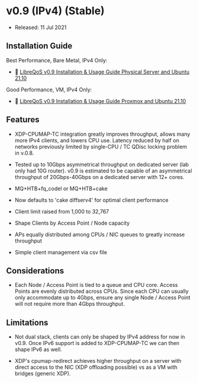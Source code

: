 # v0.9 (IPv4) (Stable)

- Released: 11 Jul 2021

## Installation Guide
Best Performance, Bare Metal, IPv4 Only:
- 📄 [LibreQoS v0.9 Installation & Usage Guide Physical Server and Ubuntu 21.10](https://github.com/rchac/LibreQoS/wiki/LibreQoS-v0.9-Installation-&-Usage-Guide----Physical-Server-and-Ubuntu-21.10)

Good Performance, VM,  IPv4 Only:
- 📄 [LibreQoS v0.9 Installation & Usage Guide Proxmox and Ubuntu 21.10](https://github.com/rchac/LibreQoS/wiki/LibreQoS-v0.9-Installation-&-Usage-Guide----Proxmox-and-Ubuntu-21.10)

## Features

- XDP-CPUMAP-TC integration greatly improves throughput, allows many more IPv4 clients, and lowers CPU use. Latency reduced by half on networks previously limited by single-CPU / TC QDisc locking problem in v.0.8.

- Tested up to 10Gbps asymmetrical throughput on dedicated server (lab only had 10G router). v0.9 is estimated to be capable of an asymmetrical throughput of 20Gbps-40Gbps on a dedicated server with 12+ cores.

- MQ+HTB+fq_codel or MQ+HTB+cake

- Now defaults to 'cake diffserv4' for optimal client performance

- Client limit raised from 1,000 to 32,767

- Shape Clients by Access Point / Node capacity

- APs equally distributed among CPUs / NIC queues to greatly increase throughput

- Simple client management via csv file

## Considerations

- Each Node / Access Point is tied to a queue and CPU core. Access Points are evenly distributed across CPUs. Since each CPU can usually only accommodate up to 4Gbps, ensure any single Node / Access Point will not require more than 4Gbps throughput.

## Limitations

- Not dual stack, clients can only be shaped by IPv4 address for now in v0.9. Once IPv6 support is added to XDP-CPUMAP-TC we can then shape IPv6 as well.

- XDP's cpumap-redirect achieves higher throughput on a server with direct access to the NIC (XDP offloading possible) vs as a VM with bridges (generic XDP).
